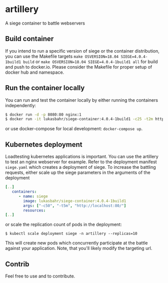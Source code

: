 # artillery

A siege container to battle webservers

## Build container

If you intend to run a specific version of siege or the container distribution, you can use the Makefile targets `make OSVERSION=18.04 SIEGE=4.0.4-1build1 build` or `make OSVERSION=18.04 SIEGE=4.0.4-1build1 all` for build and push to docker.io. Please consider the Makefile for proper setup of docker hub and namespace.

## Run the container locally

You can run and test the container locally by either running the containers independently:

```bash
$ docker run -d -p 8080:80 nginx:1
$ docker run -it lukasbahr/siege-container:4.0.4-1build1 -c25 -t2m http://localhost:8080/
```

or use docker-compose for local development: `docker-compose up`.

## Kubernetes deployment

Loadtesting kubernetes applications is important. You can use the artillery to test an nginx webserver for example. Refer to the deployment manifest `siege.yaml` which creates a deployment of siege. To increase the battling requests, either scale up the siege parameters in the arguments of the deployment 

```yaml
[..]
   containers:
      - name: siege
        image: lukasbahr/siege-container:4.0.4-1build1
        args: ["-c50", "-t5m", "http://localhost:80/"]
        resources:
[..]
```
or scale the replication count of pods in the deployment:

`$ kubectl scale deployment siege -n artillery --replicas=10`

This will create new pods which concurrently participate at the battle against your application. Note, that you'll likely modify the targeting url.

## Contrib

Feel free to use and to contribute.
